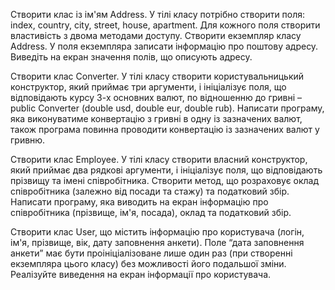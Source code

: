 Створити клас із ім'ям Address. У тілі класу потрібно створити поля: index, country, city, street, house, apartment. Для кожного поля створити властивість з двома методами доступу. Створити екземпляр класу Address. У поля екземпляра записати інформацію про поштову адресу. Виведіть на екран значення полів, що описують адресу.

Створити клас Converter. У тілі класу створити користувальницький конструктор, який приймає три аргументи, і ініціалізує поля, що відповідають курсу 3-х основних валют, по відношенню до гривні – public Converter (double usd, double eur, double rub). Написати програму, яка виконуватиме конвертацію з гривні в одну із зазначених валют, також програма повинна проводити конвертацію із зазначених валют у гривню.

Створити клас Employee. У тілі класу створити власний конструктор, який приймає два рядкові аргументи, і ініціалізує поля, що відповідають прізвищу та імені співробітника. Створити метод, що розраховує оклад співробітника (залежно від посади та стажу) та податковий збір. Написати програму, яка виводить на екран інформацію про співробітника (прізвище, ім'я, посада), оклад та податковий збір.

Створити клас User, що містить інформацію про користувача (логін, ім'я, прізвище, вік, дату заповнення анкети). Поле “дата заповнення анкети” має бути проініціалізоване лише один раз (при створенні екземпляра цього класу) без можливості його подальшої зміни. Реалізуйте виведення на екран інформації про користувача.